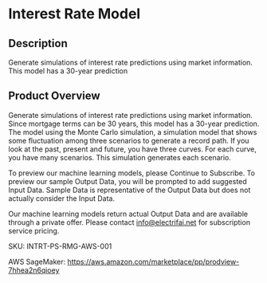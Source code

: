 # Interest Rate Model

## Description
Generate simulations of interest rate predictions using market information. This model has a 30-year prediction

## Product Overview
Generate simulations of interest rate predictions using market information. Since mortgage terms can be 30 years, 
this model has a 30-year prediction. The model using the Monte Carlo simulation, a simulation model that shows some
 fluctuation among three scenarios to generate a record path. If you look at the past, present and future, you have
 three curves. For each curve, you have many scenarios. This simulation generates each scenario.

To preview our machine learning models, please Continue to Subscribe. To preview our sample Output Data, you will be
 prompted to add suggested Input Data. Sample Data is representative of the Output Data but does not actually consider the Input Data.

Our machine learning models return actual Output Data and are available through a private offer. Please contact 
info@electrifai.net for subscription service pricing.
 
SKU: INTRT-PS-RMG-AWS-001

AWS SageMaker: https://aws.amazon.com/marketplace/pp/prodview-7hhea2n6qioey
